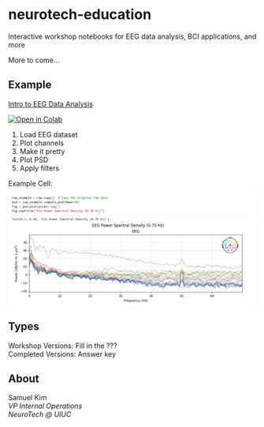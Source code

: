 # neurotech-education
Interactive workshop notebooks for EEG data analysis, BCI applications, and more  

More to come...

## Example

[Intro to EEG Data Analysis](/completed_versions/Intro_to_EEG_Data_Analysis.ipynb)  

[![Open in Colab](https://colab.research.google.com/assets/colab-badge.svg)](https://colab.research.google.com/github/YungPyung/neurotech-education/blob/main/completed_versions/Intro_to_EEG_Data_Analysis.ipynb)
1. Load EEG dataset
2. Plot channels
3. Make it pretty
4. Plot PSD
5. Apply filters

Example Cell:  

![](/example_cell.png)

## Types
Workshop Versions: Fill in the ???  
Completed Versions: Answer key

## About
Samuel Kim  
_VP Internal Operations_  
_NeuroTech @ UIUC_
